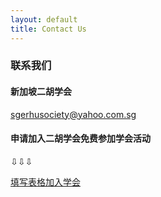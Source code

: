 ```yaml
---
layout: default
title: Contact Us
---
```

### 联系我们

#### 新加坡二胡学会

[sgerhusociety@yahoo.com.sg](mailto:sgerhusociety@yahoo.com.sg)

#### 申请加入二胡学会免费参加学会活动

⇩⇩⇩

[填写表格加入学会](https://docs.google.com/forms/d/e/1FAIpQLSdNB75n2WBfi-zNgvh3dFN_g6YdLgcQ-r7z-XS_pCQQ1UTpZA/viewform?fbclid=IwZXh0bgNhZW0CMTAAAR0r7iilpGqYUvpDKRSko2U10P5owFYwKeouCq6qyb2SB1TTpEm-GDC0ap4_aem_ZmFrZWR1bW15MTZieXRlcw)
